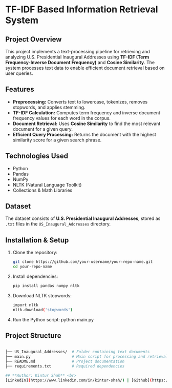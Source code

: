 # **TF-IDF Based Information Retrieval System**

## **Project Overview**
This project implements a text-processing pipeline for retrieving and analyzing U.S. Presidential Inaugural Addresses using **TF-IDF (Term Frequency-Inverse Document Frequency)** and **Cosine Similarity**. The system processes text data to enable efficient document retrieval based on user queries.

## **Features**
- **Preprocessing:** Converts text to lowercase, tokenizes, removes stopwords, and applies stemming.
- **TF-IDF Calculation:** Computes term frequency and inverse document frequency values for each word in the corpus.
- **Document Retrieval:** Uses **Cosine Similarity** to find the most relevant document for a given query.
- **Efficient Query Processing:** Returns the document with the highest similarity score for a given search phrase.

## **Technologies Used**
- Python
- Pandas
- NumPy
- NLTK (Natural Language Toolkit)
- Collections & Math Libraries

## **Dataset**
The dataset consists of **U.S. Presidential Inaugural Addresses**, stored as `.txt` files in the `US_Inaugural_Addresses` directory.

## **Installation & Setup**
1. Clone the repository:
   ```bash
   git clone https://github.com/your-username/your-repo-name.git
   cd your-repo-name

2. Install dependencies:
   ```bash
   pip install pandas numpy nltk

3. Download NLTK stopwords:
   ```bash
   import nltk
   nltk.download('stopwords')

4. Run the Python script:
   python main.py

## Project Structure
```bash

├── US_Inaugural_Addresses/  # Folder containing text documents
├── main.py                  # Main script for processing and retrieval
├── README.md                # Project documentation
├── requirements.txt         # Required dependencies

## **Author: Kintur Shah** <br>
[LinkedIn](https://www.linkedin.com/in/kintur-shah/) | [Github](https://github.com/kinturkt)
